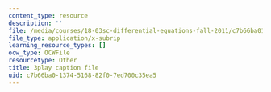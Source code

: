```yaml
---
content_type: resource
description: ''
file: /media/courses/18-03sc-differential-equations-fall-2011/c7b66ba01374516882f07ed700c35ea5_sn3orkHWqUQ.vtt
file_type: application/x-subrip
learning_resource_types: []
ocw_type: OCWFile
resourcetype: Other
title: 3play caption file
uid: c7b66ba0-1374-5168-82f0-7ed700c35ea5
---
```

